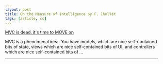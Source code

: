 ```yaml
---
layout: post
title: On the Measure of Intelligence by F. Chollet
tags: [article, cs]
---
```


<!--more-->

[MVC is dead, it's time to MOVE on](https://cirw.in/blog/time-to-move-on)

MVC is a phenomenal idea. You have models, which are nice self-contained bits of state, views which are nice self-contained bits of UI, and controllers which are nice self-contained bits of …

---